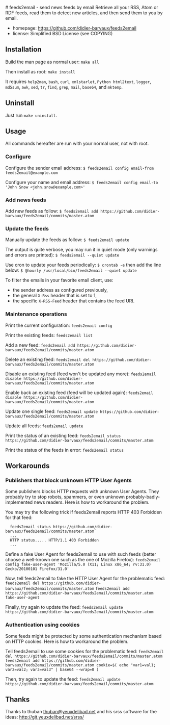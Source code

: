 # feeds2email - send news feeds by email
Retrieve all your RSS, Atom or RDF feeds, read them to detect new articles, and
then send them to you by email.

* homepage: https://github.com/didier-barvaux/feeds2email
* license:  Simplified BSD License (see COPYING)

## Installation
Build the man page as normal user: `make all`

Then install as root: `make install`

It requires `help2man`, `bash`, `curl`, `xmlstarlet`, `Python html2text`,
`logger`, `md5sum`, `awk`, `sed`, `tr`, `find`, `grep`, `mail`, `base64`,
and `mktemp`.

## Uninstall
Just run `make uninstall`.

## Usage

All commands hereafter are run with your normal user, not with root.

### Configure
Configure the sender email address:
  `$ feeds2email config email-from feeds2email@example.com`

Configure your name and email address:
  `$ feeds2email config email-to 'John Snow <john.snow@example.com>'`

### Add news feeds
Add new feeds as follow:
  `$ feeds2email add https://github.com/didier-barvaux/feeds2email/commits/master.atom`

### Update the feeds
Manually update the feeds as follow:
  `$ feeds2email update`

The output is quite verbose, you may run it in quiet mode (only warnings and
errors are printed):
  `$ feeds2email --quiet update`

Use cron to update your feeds periodically:
  `$ crontab -e`
then add the line below:
  `$ @hourly /usr/local/bin/feeds2email --quiet update`

To filter the emails in your favorite email client, use:
* the sender address as configured previously,
* the general `X-Rss` header that is set to 1,
* the specific `X-RSS-Feed` header that contains the feed URI.

### Maintenance operations
Print the current configuration:
`feeds2email config`

Print the existing feeds:
`feeds2email list`

Add a new feed:
`feeds2email add https://github.com/didier-barvaux/feeds2email/commits/master.atom`

Delete an existing feed:
`feeds2email del https://github.com/didier-barvaux/feeds2email/commits/master.atom`

Disable an existing feed (feed won't be updated any more):
`feeds2email disable https://github.com/didier-barvaux/feeds2email/commits/master.atom`

Enable back an existing feed (feed will be updated again):
`feeds2email disable https://github.com/didier-barvaux/feeds2email/commits/master.atom`

Update one single feed:
`feeds2email update https://github.com/didier-barvaux/feeds2email/commits/master.atom`

Update all feeds:
`feeds2email update`

Print the status of an existing feed:
`feeds2email status https://github.com/didier-barvaux/feeds2email/commits/master.atom`

Print the status of the feeds in error:
`feeds2email status`

## Workarounds

### Publishers that block unknown HTTP User Agents
Some publishers blocks HTTP requests with unknown User Agents. They probably
try to stop robots, spammers, or even unknown probably-badly-implemented news
readers. Here is how to workaround the problem.

You may try the following trick if feeds2email reports HTTP 403 Forbidden for
that feed:
```
  feeds2email status https://github.com/didier-barvaux/feeds2email/commits/master.atom`
  ...
  HTTP status..... HTTP/1.1 403 Forbidden
  ...
```

Define a fake User Agent for feeds2email to use with such feeds (better choose
a well-known one such as the one of Mozilla Firefox):
  `feeds2email config fake-user-agent 'Mozilla/5.0 (X11; Linux x86_64; rv:31.0) Gecko/20100101 Firefox/31.0'`

Now, tell feeds2email to fake the HTTP User Agent for the problematic feed:
  `feeds2email del https://github.com/didier-barvaux/feeds2email/commits/master.atom`
  `feeds2email add https://github.com/didier-barvaux/feeds2email/commits/master.atom fake-user-agent`

Finally, try again to update the feed:
  `feeds2email update https://github.com/didier-barvaux/feeds2email/commits/master.atom`

### Authentication using cookies
Some feeds might be protected by some authentication mechanism based on HTTP
cookies. Here is how to workaround the problem.

Tell feeds2email to use some cookies for the problematic feed:
  `feeds2email del https://github.com/didier-barvaux/feeds2email/commits/master.atom`
  `feeds2email add https://github.com/didier-barvaux/feeds2email/commits/master.atom cookie=$( echo "var1=val1; var2=val2; var3=val3" | base64 --wrap=0 )`

Then, try again to update the feed:
  `feeds2email update https://github.com/didier-barvaux/feeds2email/commits/master.atom`

## Thanks
Thanks to thuban <thuban@yeuxdelibad.net> and his srss software for the ideas:
http://git.yeuxdelibad.net/srss/

